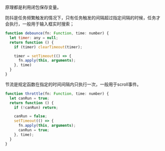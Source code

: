 原理都是利用闭包保存变量。

防抖是任务频繁触发的情况下，只有任务触发的间隔超过指定间隔的时候，任务才会执行，一般用于输入框实时搜索；

```javascript
function debounce(fn: Function, time: number) {
  let timer: any = null;
  return function () {
    if (timer) clearTimeout(timer);

    timer = setTimeout(() => {
      fn.apply(this, arguments);
    }, time)
  }
}
```

节流是规定函数在指定的时间间隔内只执行一次，一般用于scroll事件。

```javascript
function throttle(fn: Function, time: number) {
  let canRun = true;
  return function () {
    if (!canRun) return;

    canRun = false;
    setTimeout(() => {
      fn.apply(this, arguments);
      canRun = true;
    }, time);
  }
}
```


